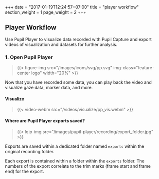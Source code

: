 +++
date = "2017-01-19T12:24:57+07:00"
title = "player workflow"
section_weight = 1
page_weight = 2
+++

## Player Workflow
Use Pupil Player to visualize data recorded with Pupil Capture and export videos of visualization and datasets for further analysis. 

### 1. Open Pupil Player

> {{< figure-img src="/images/icons/svg/pp.svg" img-class="feature-center logo" width="20%" >}}

Now that you have recorded some data, you can play back the video and visualize gaze data, marker data, and more.

#### Visualize

> {{< video-webm src="/videos/visualize/pp_vis.webm" >}}

<!-- Let's get familiar with the Player window. -->

<!-- > {{< lqip-img src="/images/pupil-player/pp_cl_main.jpg" >}} -->

<!-- > {{< lqip-img src="/images/pupil-player/pupil-player-callout.jpg" >}} -->

<!-- The Player window is the main control center for `Pupil Player`. It displays the recorded video feed from pupil capture file. -->

<!-- 1. **Graphs** - This area contains performance graphs. You can monitor `CPU` and `FPS` and pupil algorithm detection confidence. These graphs are the same as in the `World` window..
1. **Settings GUI Menu** - This is the main GUI for Pupil Player. You can use this menu primarily to launch plugins and control global settings.  
1. **Plugin GUIs** - Each Plugin spawns its own GUI window. You can control settings of each Plugin in the GUI window. For details on all plugins see documentation on [Pupil Player](#pupil-player) in the user guide.  
1. **Seek Bar and Trim Marks** - You can drag the playhead (large circle) to scrub through the video or `space` bar to play/pause. You can use the arrow keys to advance one frame at a time. Drag the small green circles at the end of the seek bar to set trim marks. Trim marks directly inform the section of video/data to export.
1. **Hot keys** - This area contains clickable buttons for plugins.
 -->
#### Where are Pupil Player exports saved?

> {{< lqip-img src="/images/pupil-player/recording/export_folder.jpg" >}}

<!-- > {{< lqip-img src="/images/pupil-player/recording/recording_folder_exports_v07.jpg" >}} -->

Exports are saved within a dedicated folder named `exports` within the original recording folder.

Each export is contained within a folder within the `exports` folder. The numbers of the export correlate to the trim marks (frame start and frame end) for the export.  
